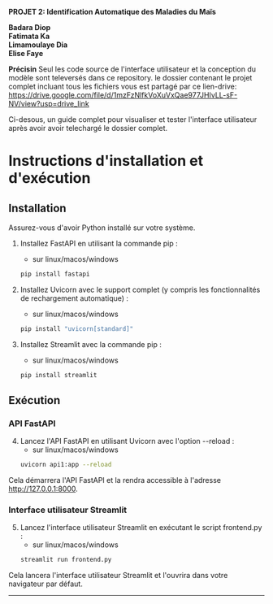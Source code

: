 **PROJET 2:     Identification Automatique des Maladies du Maïs**

**Badara Diop**<br>
**Fatimata Ka**<br>
**Limamoulaye Dia**<br>
**Elise Faye**<br>

**Précisin**
Seul les code source de l'interface utilisateur et la conception du modèle sont televersés dans ce repository. le dossier contenant le projet complet incluant tous les fichiers vous est partagé par ce lien-drive: https://drive.google.com/file/d/1mzFzNlfkVoXuVxQae977JHIvLL-sF-NV/view?usp=drive_link

Ci-desous, un guide complet pour visualiser et tester l'interface utilisateur après avoir avoir telechargé le dossier complet.
# Instructions d'installation et d'exécution

## Installation

Assurez-vous d'avoir Python installé sur votre système.

1. Installez FastAPI en utilisant la commande pip :
    * sur  linux/macos/windows
    ```bash
    pip install fastapi
    ```

2. Installez Uvicorn avec le support complet (y compris les fonctionnalités de rechargement automatique) :
    * sur  linux/macos/windows
    ```bash
    pip install "uvicorn[standard]"
    ```

3. Installez Streamlit avec la commande pip :
    * sur  linux/macos/windows
    ```bash
    pip install streamlit
    ```

## Exécution

### API FastAPI

4. Lancez l'API FastAPI en utilisant Uvicorn avec l'option --reload :
    * sur  linux/macos/windows
    ```bash
    uvicorn api1:app --reload
    ```

Cela démarrera l'API FastAPI et la rendra accessible à l'adresse http://127.0.0.1:8000.

### Interface utilisateur Streamlit

5. Lancez l'interface utilisateur Streamlit en exécutant le script frontend.py :
    * sur  linux/macos/windows
    ```bash
    streamlit run frontend.py
    ```

Cela lancera l'interface utilisateur Streamlit et l'ouvrira dans votre navigateur par défaut.


---


